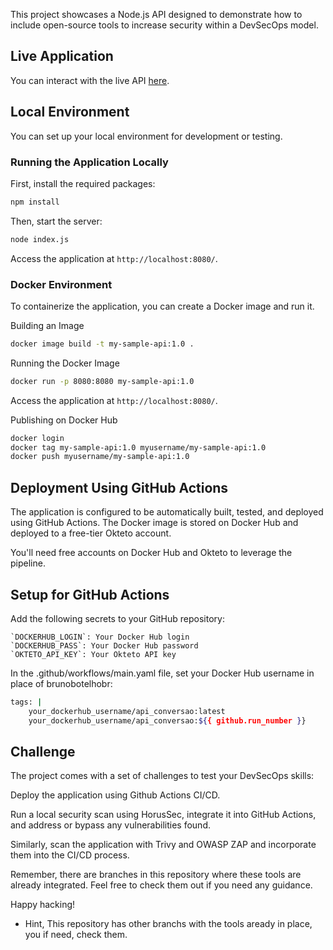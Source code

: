 This project showcases a Node.js API designed to demonstrate how to include open-source tools to increase security within a DevSecOps model.

## Live Application

You can interact with the live API [here](https://api-service-brunobotelhobr.cloud.okteto.net/).

## Local Environment

You can set up your local environment for development or testing.

### Running the Application Locally

First, install the required packages:
```sh
npm install
```

Then, start the server:

```sh
node index.js
```

Access the application at `http://localhost:8080/`.

### Docker Environment
To containerize the application, you can create a Docker image and run it.

Building an Image
```sh
docker image build -t my-sample-api:1.0 .
```

Running the Docker Image
```sh
docker run -p 8080:8080 my-sample-api:1.0
```

Access the application at `http://localhost:8080/`.

Publishing on Docker Hub
```sh
docker login
docker tag my-sample-api:1.0 myusername/my-sample-api:1.0
docker push myusername/my-sample-api:1.0
```

## Deployment Using GitHub Actions
The application is configured to be automatically built, tested, and deployed using GitHub Actions. The Docker image is stored on Docker Hub and deployed to a free-tier Okteto account.

You'll need free accounts on Docker Hub and Okteto to leverage the pipeline.

## Setup for GitHub Actions
Add the following secrets to your GitHub repository:

    `DOCKERHUB_LOGIN`: Your Docker Hub login
    `DOCKERHUB_PASS`: Your Docker Hub password
    `OKTETO_API_KEY`: Your Okteto API key

In the .github/workflows/main.yaml file, set your Docker Hub username in place of brunobotelhobr:

```sh
tags: |
    your_dockerhub_username/api_conversao:latest
    your_dockerhub_username/api_conversao:${{ github.run_number }}
```

## Challenge
The project comes with a set of challenges to test your DevSecOps skills:

Deploy the application using Github Actions CI/CD.

Run a local security scan using HorusSec, integrate it into GitHub Actions, and address or bypass any vulnerabilities found.

Similarly, scan the application with Trivy and OWASP ZAP and incorporate them into the CI/CD process.

Remember, there are branches in this repository where these tools are already integrated. Feel free to check them out if you need any guidance.

Happy hacking!

* Hint, This repository has other branchs with the tools aready in place, you if need, check them.
